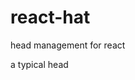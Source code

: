 # react-hat
head management for react

a typical head

<head>
    <link rel="alternate" type="application/rss+xml" title="RSS" href="bla.com/feed.rss">
    <meta name="viewport" content="width=device-width, initial-scale=1">
    <link rel="stylesheet" media="all" href="/assets/application-d71a95918323f5bd0cd3a7c510bb8f1b.css">
    <meta name="csrf-param" content="authenticity_token">
    <meta name="csrf-token" content="b82O1AZM">
    <link rel="shortcut icon" type="image/x-icon" href="/assets/favicon-89704c85c5022c5c3f67814b1a867c72.ico">
    <link rel="apple-touch-icon" type="image/png" href="/assets/favicon-29441e68cb244cccbcb162b22e9c993a.png">
    <title>some site | something cool</title>
<meta name="description" content="cool desc...">
<meta property="og:image" content="222.jpg">
    <meta property="fb:app_id" content="964721700274615">
    <link rel="alternate" type="application/rss+xml" title="RSS" href="http://primemind.com/feed.rss">
  <script type="text/javascript" src="xxx.js"></script>
</head>
